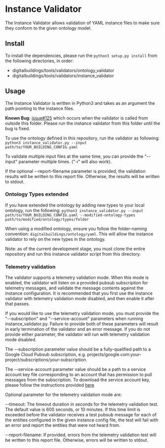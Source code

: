 # Instance Validator

The Instance Validator allows validation of YAML instance files to make sure they conform to the given ontology model.

## Install
To install the dependencies, please run the `python3 setup.py install` from the following directories, in order:
* digitalbuildings/tools/validators/ontology_validator
* digitalbuildings/tools/validators/instance_validator


## Usage

The Instance Validator is written in Python3 and takes as an argument the path pointing to the instance files.

**Known Bug**: [issue#125](https://github.com/google/digitalbuildings/issues/125) which occurs when the validator is called from outside this folder.
Please run the instance validator from this folder until the bug is fixed.

To use the ontology defined in this repository, run the validator as following: `python3 instance_validator.py --input path/to/YOUR_BUILDING_CONFIG.yaml`

To validate multiple input files at the same time, you can provide the "--input" parameter multiple times. ("-i" will also work).

If the optional --report-filename parameter is provided, the validation results will be written to this report file. Otherwise, the results will be written to stdout.

### Ontology Types extended

If you have extended the ontology by adding new types to your local ontology, run the following: `python3 instance_validator.py --input path/to/YOUR_BUILDING_CONFIG.yaml --modified-ontology-types path/to/modified/ontology/types/folder`

When using a modified ontology, ensure you follow the folder-naming convention: `digitalbuildings/ontology/yaml`. This will allow the instance validator to rely on the new types in the ontology.

Note: as of the current development stage, you must clone the entire repository and run this instance validator script from this directory.

### Telemetry validation

The validator supports a telemetry validation mode. When this mode is enabled, the validator will listen on a provided pubsub subscription for telemetry messages, and validate the message contents against the instance configuration. It is recommended that you first use the instance validator with telemetry validation mode disabled, and then enable it after that passes.

If you would like to use the telemetry validation mode, you must provide the "--subscription" and "--service-account" parameters when running instance_validator.py. Failure to provide both of these parameters will result in early termination of the validator and an error message. If you do not provide either parameter, the validator will run with telemetry validation mode disabled.

The --subscription parameter value should be a fully-qualified path to a Google Cloud Pubsub subscription, e.g. projects/google.com:your-project/subscriptions/your-subscription.

The --service-account parameter value should be a path to a service account key file corresponding to an account that has permission to pull messages from the subscription.
To download the service account key, please follow the instructions provided [here](https://cloud.google.com/iam/docs/creating-managing-service-account-keys#creating_service_account_keys)

Optional parameter for the telemetry validation mode are:

--timeout: The timeout duration in seconds for the telemetry validation test. The default value is 600 seconds, or 10 minutes. If this time limit is exceeded before the validator receives a test pubsub message for each of the entities configured in the given instance config file, the test will fail with an error and report the entities that were not heard from.

--report-filename: If provided, errors from the telemetry validation test will be written to this report file. Otherwise, errors will be written to stdout.
